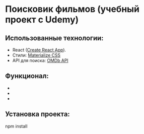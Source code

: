 # Поисковик фильмов (учебный проект c Udemy)


## Использованные технологии:
- React ([Create React App](https://github.com/facebook/create-react-app)).
- Cтили: [Materialize CSS](https://materializecss.com/)
- API для поиска: [OMDb API](https://www.omdbapi.com/)

## Функционал:
-
-
-

## Установка проекта:
npm install




